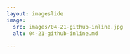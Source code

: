 ```yaml
---
layout: imageslide
image:
  src: images/04-21-github-inline.jpg
  alt: 04-21-github-inline.md

---
```

